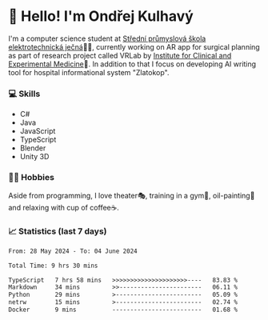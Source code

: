 # 👋 Hello! I'm Ondřej Kulhavý

I'm a computer science student at [Střední průmyslová škola elektrotechnická ječná](https://www.spsejecna.cz/)👨‍🎓, currently working on AR app for surgical planning as part of research project called VRLab by [Institute for Clinical and Experimental Medicine](https://www.ikem.cz/en/)🏥.
In addition to that I focus on developing AI writing tool for hospital informational system "Zlatokop".

### 💻 Skills
- C#
- Java
- JavaScript
- TypeScript
- Blender
- Unity 3D

### 🏋️‍♂️ Hobbies

Aside from programming, I love theater🎭, training in a gym💪, oil-painting🎨 and relaxing with cup of coffee☕.
### 📈 Statistics (last 7 days)
<!--START_SECTION:waka-->

```txt
From: 28 May 2024 - To: 04 June 2024

Total Time: 9 hrs 30 mins

TypeScript   7 hrs 58 mins   >>>>>>>>>>>>>>>>>>>>>----   83.83 %
Markdown     34 mins         >>-----------------------   06.11 %
Python       29 mins         >------------------------   05.09 %
netrw        15 mins         >------------------------   02.74 %
Docker       9 mins          -------------------------   01.68 %
```

<!--END_SECTION:waka-->



